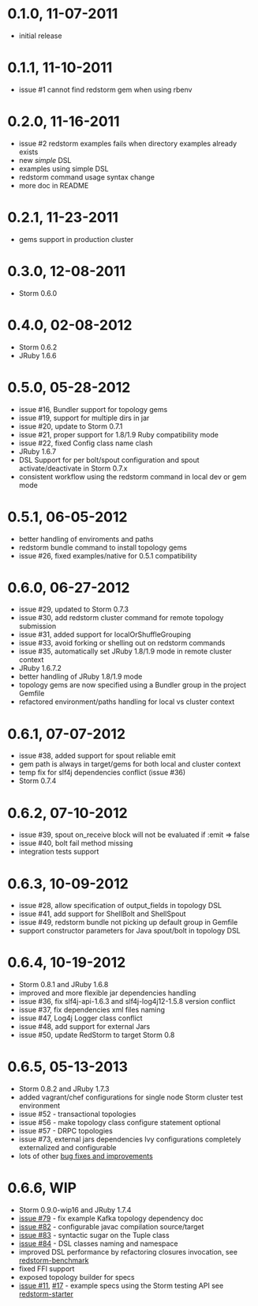 # 0.1.0, 11-07-2011
- initial release

# 0.1.1, 11-10-2011
- issue #1 cannot find redstorm gem when using rbenv

# 0.2.0, 11-16-2011
- issue #2 redstorm examples fails when directory examples already exists
- new *simple* DSL
- examples using simple DSL
- redstorm command usage syntax change
- more doc in README

# 0.2.1, 11-23-2011
- gems support in production cluster

# 0.3.0, 12-08-2011
- Storm 0.6.0

# 0.4.0, 02-08-2012
- Storm 0.6.2
- JRuby 1.6.6

# 0.5.0, 05-28-2012
- issue #16, Bundler support for topology gems
- issue #19, support for multiple dirs in jar
- issue #20, update to Storm 0.7.1
- issue #21, proper support for 1.8/1.9 Ruby compatibility mode
- issue #22, fixed Config class name clash
- JRuby 1.6.7
- DSL Support for per bolt/spout configuration and spout activate/deactivate in Storm 0.7.x
- consistent workflow using the redstorm command in local dev or gem mode

# 0.5.1, 06-05-2012
- better handling of enviroments and paths
- redstorm bundle command to install topology gems
- issue #26, fixed examples/native for 0.5.1 compatibility

# 0.6.0, 06-27-2012
- issue #29, updated to Storm 0.7.3
- issue #30, add redstorm cluster command for remote topology submission
- issue #31, added support for localOrShuffleGrouping
- issue #33, avoid forking or shelling out on redstorm commands
- issue #35, automatically set JRuby 1.8/1.9 mode in remote cluster context
- JRuby 1.6.7.2
- better handling of JRuby 1.8/1.9 mode
- topology gems are now specified using a Bundler group in the project Gemfile
- refactored environment/paths handling for local vs cluster context

# 0.6.1, 07-07-2012
- issue #38, added support for spout reliable emit
- gem path is always in target/gems for both local and cluster context
- temp fix for slf4j dependencies conflict (issue #36)
- Storm 0.7.4

# 0.6.2, 07-10-2012
- issue #39, spout on_receive block will not be evaluated if :emit => false
- issue #40, bolt fail method missing
- integration tests support

# 0.6.3, 10-09-2012
- issue #28, allow specification of output_fields in topology DSL
- issue #41, add support for ShellBolt and ShellSpout
- issue #49, redstorm bundle not picking up default group in Gemfile
- support constructor parameters for Java spout/bolt in topology DSL

# 0.6.4, 10-19-2012
- Storm 0.8.1 and JRuby 1.6.8
- improved and more flexible jar dependencies handling
- issue #36, fix slf4j-api-1.6.3 and slf4j-log4j12-1.5.8 version conflict
- issue #37, fix dependencies xml files naming
- issue #47, Log4j Logger class conflict
- issue #48, add support for external Jars
- issue #50, update RedStorm to target Storm 0.8

# 0.6.5, 05-13-2013
- Storm 0.8.2 and JRuby 1.7.3
- added vagrant/chef configurations for single node Storm cluster test environment
- issue #52 - transactional topologies
- issue #56 - make topology class configure statement optional
- issue #57 - DRPC topologies
- issue #73, external jars dependencies Ivy configurations completely externalized and configurable
- lots of other [bug fixes and improvements](https://github.com/colinsurprenant/redstorm/issues?milestone=9&page=1&state=closed)

# 0.6.6, WIP
- Storm 0.9.0-wip16 and JRuby 1.7.4
- [issue #79](https://github.com/colinsurprenant/redstorm/issues/79) - fix example Kafka topology dependency doc
- [issue #82](https://github.com/colinsurprenant/redstorm/issues/82) - configurable javac compilation source/target
- [issue #83](https://github.com/colinsurprenant/redstorm/issues/83) - syntactic sugar on the Tuple class
- [issue #84](https://github.com/colinsurprenant/redstorm/issues/84) - DSL classes naming and namespace
- improved DSL performance by refactoring closures invocation, see [redstorm-benchmark](https://github.com/colinsurprenant/redstorm-benchmark/)
- fixed FFI support
- exposed topology builder for specs
- [issue #11](https://github.com/colinsurprenant/redstorm/issues/11), [#17](https://github.com/colinsurprenant/redstorm/issues/17) -  example specs using the Storm testing API see [redstorm-starter](https://github.com/colinsurprenant/redstorm-starter/)
